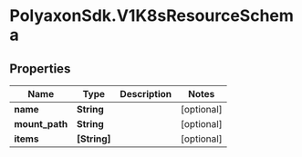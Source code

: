 # PolyaxonSdk.V1K8sResourceSchema

## Properties
Name | Type | Description | Notes
------------ | ------------- | ------------- | -------------
**name** | **String** |  | [optional] 
**mount_path** | **String** |  | [optional] 
**items** | **[String]** |  | [optional] 


